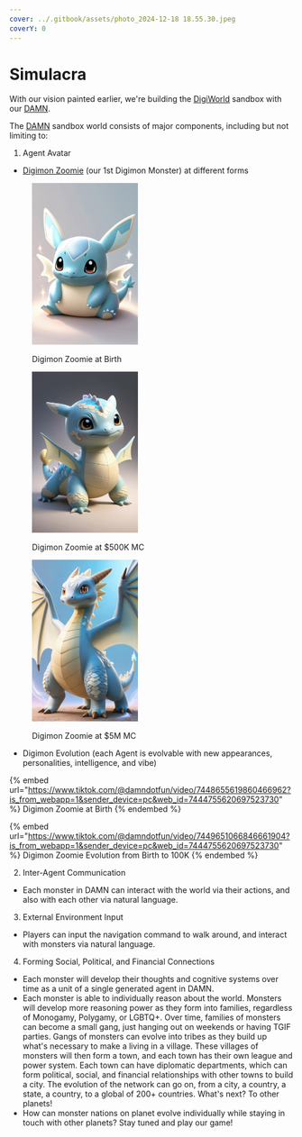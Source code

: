 ```yaml
---
cover: ../.gitbook/assets/photo_2024-12-18 18.55.30.jpeg
coverY: 0
---
```


# Simulacra

With our vision painted earlier, we're building the [DigiWorld](https://docs.digimon.tech/digimon/technology/virtual-world-digiworld) sandbox with our [DAMN](https://docs.digimon.tech/digimon/technology/evolvable-ai-agent-damn).



The [DAMN](https://docs.digimon.tech/digimon/technology/evolvable-ai-agent-damn) sandbox world consists of major components, including but not limiting to:

1. Agent Avatar

* [Digimon Zoomie](https://www.digimon.tech/) (our 1st Digimon Monster) at different forms

<figure><img src="../.gitbook/assets/MC5K.jpeg" alt="" width="188"><figcaption><p>Digimon Zoomie at Birth</p></figcaption></figure>

<figure><img src="../.gitbook/assets/MC50K.jpeg" alt="" width="188"><figcaption><p>Digimon Zoomie at $500K MC</p></figcaption></figure>

<figure><img src="../.gitbook/assets/MC500K.jpeg" alt="" width="188"><figcaption><p>Digimon Zoomie at $5M MC</p></figcaption></figure>

* Digimon Evolution (each Agent is evolvable with new appearances, personalities, intelligence, and vibe)

{% embed url="https://www.tiktok.com/@damndotfun/video/7448655619860466962?is_from_webapp=1&sender_device=pc&web_id=7444755620697523730" %}
Digimon Zoomie at Birth
{% endembed %}

{% embed url="https://www.tiktok.com/@damndotfun/video/7449651066846661904?is_from_webapp=1&sender_device=pc&web_id=7444755620697523730" %}
Digimon Zoomie Evolution from Birth to 100K
{% endembed %}



2. Inter-Agent Communication

* Each monster in DAMN can interact with the world via their actions, and also with each other via natural language.

3. External Environment Input

* Players can input the navigation command to walk around, and interact with monsters via natural language.

4. Forming Social, Political, and Financial Connections

* Each monster will develop their thoughts and cognitive systems over time as a unit of a single generated agent in DAMN.
* Each monster is able to individually reason about the world. Monsters will develop more reasoning power as they form into families, regardless of Monogamy, Polygamy, or LGBTQ+. Over time, families of monsters can become a small gang, just hanging out on weekends or having TGIF parties. Gangs of monsters can evolve into tribes as they build up what's necessary to make a living in a village. These villages of monsters will then form a town, and each town has their own league and power system. Each town can have diplomatic departments, which can form political, social, and financial relationships with other towns to build a city. The evolution of the network can go on, from a city, a country, a state, a country, to a global of 200+ countries. What's next? To other planets!&#x20;
* How can monster nations on planet evolve individually while staying in touch with other planets? Stay tuned and play our game!

